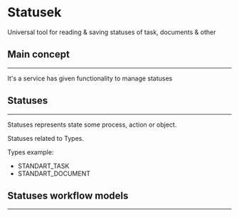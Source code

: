 # Statusek
Universal tool for reading &amp; saving statuses of task, documents &amp; other

## Main concept
***
It's a service has given functionality to manage statuses

## Statuses
***
Statuses represents state some process, action or object.

Statuses related to Types.

Types example:
- STANDART_TASK
- STANDART_DOCUMENT

## Statuses workflow models
***
